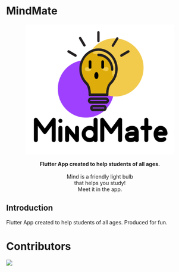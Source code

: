 # MindMate

<p align = "center">
  <img src = "Logo4.png" width="400" height="350">
</p>

<p align = "center">
  <b>Flutter App created to help students of all ages.</b>
  <br>
  <br>
  Mind is a friendly light bulb
  <br>
  that helps you study!
  <br>
  Meet it in the app.
</p>

## Introduction

Flutter App created to help students of all ages. Produced for fun.

# Contributors

<a href="https://github.com/GerardoBrescia/JustTraditions/graphs/contributors">
  <img src="https://contrib.rocks/image?repo=MichelaFaella/MindMate" />
</a>
